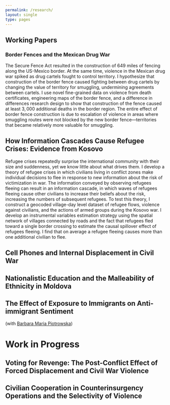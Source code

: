 ```yaml
---
permalink: /research/
layout: single
type: pages
---
```


## Working Papers
### Border Fences and the Mexican Drug War
The Secure Fence Act resulted in the construction of 649 miles of fencing along the US-Mexico border. At the same time, violence in the Mexican drug war spiked as drug cartels fought to control territory. I hypothesize that construction of the border fence caused fighting between drug cartels by changing the value of territory for smuggling, undermining agreements between cartels. I use novel fine-grained data on violence from death certificates, engineering maps of the border fence, and a difference in differences research design to show that construction of the fence caused at least $3,000$ additional deaths in the border region. The entire effect of border fence construction is due to escalation of violence in areas where smuggling routes were not blocked by the new border fence—territories that became relatively more valuable for smuggling.

## How Information Cascades Cause Refugee Crises: Evidence from Kosovo
Refugee crises repeatedly surprise the international community with their size and suddenness, yet we know little about what drives them. I develop a theory of refugee crises in which civilians living in conflict zones make individual decisions to flee in response to new information about the risk of victimization in war. The information conveyed by observing refugees fleeing can result in an information cascade, in which waves of refugees fleeing cause other civilians to increase their beliefs about the risk, increasing the numbers of subsequent refugees. To test this theory, I construct a geocoded village-day level dataset of refugee flows, violence against civilians, and the actions of armed groups during the Kosovo war. I develop an instrumental variables estimation strategy using the spatial network of villages connected by roads and the fact that refugees fled toward a single border crossing to estimate the causal spillover effect of refugees fleeing. I find that on average a refugee fleeing causes more than one additional civilian to flee.

## Cell Phones and Internal Displacement in Civil War


## Nationalistic Education and the Malleability of Ethnicity in Moldova

## The Effect of Exposure to Immigrants on Anti-immigrant Sentiment 
(with [Barbara Maria Piotrowska](https://sites.google.com/site/bmapiotrowska/))


# Work in Progress
## Voting for Revenge: The Post-Conflict Effect of Forced Displacement and Civil War Violence

## Civilian Cooperation in Counterinsurgency Operations and the Selectivity of Violence
